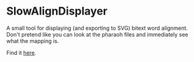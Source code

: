 # SlowAlignDisplayer
A small tool for displaying (and exporting to SVG) bitext word alignment. Don't pretend like you can look at the pharaoh files and immediately see what the mapping is.

Find it [here](https://vilda.net/s/slowalign/).
